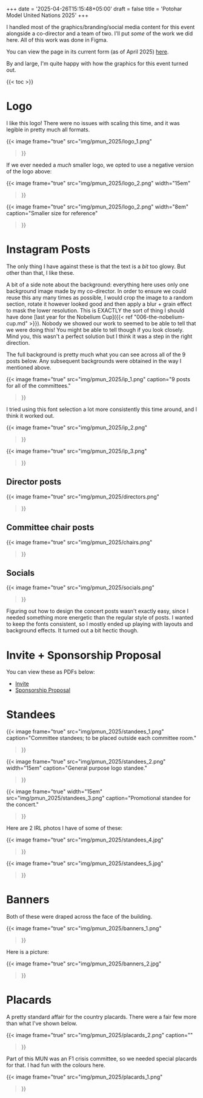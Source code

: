 +++
date = '2025-04-26T15:15:48+05:00'
draft = false
title = 'Potohar Model United Nations 2025'
+++

I handled most of the graphics/branding/social media content for this event alongside a co-director and a team of two. I'll put *some* of the work we did here. All of this work was done in Figma.

You can view the page in its current form (as of April 2025) [here](https://www.instagram.com/pmun.25?igsh=MWkxOWthOXozbXR3YQ==).

By and large, I'm quite happy with how the graphics for this event turned out.

{{< toc >}}

# Logo

I like this logo! There were no issues with scaling this time, and it was legible in pretty much all formats.

{{< image
  frame="true"
  src="img/pmun_2025/logo_1.png"
>}}

If we ever needed a *much* smaller logo, we opted to use a negative version of the logo above:

{{< image
  frame="true"
  src="img/pmun_2025/logo_2.png"
  width="15em"
>}}

{{< image
  frame="true"
  src="img/pmun_2025/logo_2.png"
  width="8em"
  caption="Smaller size for reference"
>}}

# Instagram Posts

The only thing I have against these is that the text is a *bit* too glowy. But other than that, I like these.

A bit of a side note about the background: everything here uses only one background image made by my co-director. In order to ensure we could reuse this any many times as possible, I would crop the image to a random section, rotate it however looked good and then apply a blur + grain effect to mask the lower resolution. This is EXACTLY the sort of thing I should have done [last year for the Nobelium Cup]({{< ref "006-the-nobelium-cup.md" >}}). Nobody we showed our work to seemed to be able to tell that we were doing this! You might be able to tell though if you look closely. Mind you, this wasn't a perfect solution but I think it was a step in the right direction.

The full background is pretty much what you can see across all of the 9 posts below. Any subsequent backgrounds were obtained in the way I mentioned above.

{{< image
  frame="true"
  src="img/pmun_2025/ip_1.png"
  caption="9 posts for all of the committees."
>}}

I tried using this font selection a lot more consistently this time around, and I think it worked out.

{{< image
  frame="true"
  src="img/pmun_2025/ip_2.png"
>}}

{{< image
  frame="true"
  src="img/pmun_2025/ip_3.png"
>}}

## Director posts

{{< image
  frame="true"
  src="img/pmun_2025/directors.png"
>}}

## Committee chair posts

{{< image
  frame="true"
  src="img/pmun_2025/chairs.png"
>}}

## Socials

{{< image
  frame="true"
  src="img/pmun_2025/socials.png"
>}}

Figuring out how to design the concert posts wasn't exactly easy, since I needed something more energetic than the regular style of posts. I wanted to keep the fonts consistent, so I mostly ended up playing with layouts and background effects. It turned out a bit hectic though.

# Invite + Sponsorship Proposal

You can view these as PDFs below:
- [Invite](/files/pmun_2025/invite.pdf)
- [Sponsorship Proposal](/files/pmun_2025/sp.pdf)

# Standees

{{< image
  frame="true"
  src="img/pmun_2025/standees_1.png"
  caption="Committee standees; to be placed outside each committee room."
>}}

{{< image
  frame="true"
  src="img/pmun_2025/standees_2.png"
  width="15em"
  caption="General purpose logo standee."
>}}

{{< image
  frame="true"
  width="15em"
  src="img/pmun_2025/standees_3.png"
  caption="Promotional standee for the concert."
>}}

Here are 2 IRL photos I have of some of these:

{{< image
  frame="true"
  src="img/pmun_2025/standees_4.jpg"
>}}

{{< image
  frame="true"
  src="img/pmun_2025/standees_5.jpg"
>}}

# Banners
Both of these were draped across the face of the building.

{{< image
  frame="true"
  src="img/pmun_2025/banners_1.png"
>}}

Here is a picture:

{{< image
  frame="true"
  src="img/pmun_2025/banners_2.jpg"
>}}

# Placards

A pretty standard affair for the country placards. There were a fair few more than what I've shown below.

{{< image
  frame="true"
  src="img/pmun_2025/placards_2.png"
  caption=""
>}}

Part of this MUN was an F1 crisis committee, so we needed special placards for that. I had fun with the colours here.

{{< image
  frame="true"
  src="img/pmun_2025/placards_1.png"
>}}